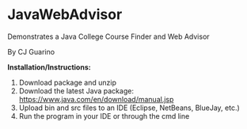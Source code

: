 # JavaWebAdvisor
Demonstrates a Java College Course Finder and Web Advisor

By CJ Guarino

**Installation/Instructions:**

1. Download package and unzip  
2. Download the latest Java package: https://www.java.com/en/download/manual.jsp  
3. Upload bin and src files to an IDE (Eclipse, NetBeans, BlueJay, etc.)  
4. Run the program in your IDE or through the cmd line  
